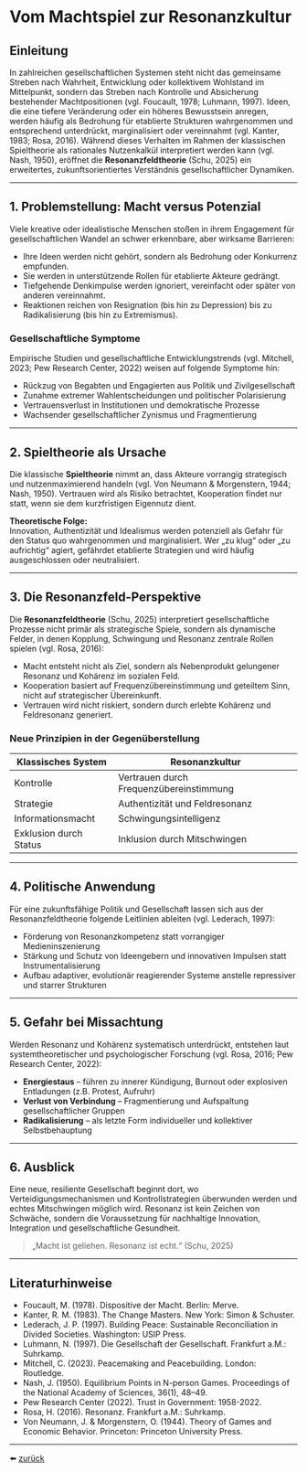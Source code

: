 # Vom Machtspiel zur Resonanzkultur

## Einleitung

In zahlreichen gesellschaftlichen Systemen steht nicht das gemeinsame Streben nach Wahrheit, Entwicklung oder kollektivem Wohlstand im Mittelpunkt, sondern das Streben nach Kontrolle und Absicherung bestehender Machtpositionen (vgl. Foucault, 1978; Luhmann, 1997). Ideen, die eine tiefere Veränderung oder ein höheres Bewusstsein anregen, werden häufig als Bedrohung für etablierte Strukturen wahrgenommen und entsprechend unterdrückt, marginalisiert oder vereinnahmt (vgl. Kanter, 1983; Rosa, 2016). Während dieses Verhalten im Rahmen der klassischen Spieltheorie als rationales Nutzenkalkül interpretiert werden kann (vgl. Nash, 1950), eröffnet die **Resonanzfeldtheorie** (Schu, 2025) ein erweitertes, zukunftsorientiertes Verständnis gesellschaftlicher Dynamiken.

---

## 1. Problemstellung: Macht versus Potenzial

Viele kreative oder idealistische Menschen stoßen in ihrem Engagement für gesellschaftlichen Wandel an schwer erkennbare, aber wirksame Barrieren:

- Ihre Ideen werden nicht gehört, sondern als Bedrohung oder Konkurrenz empfunden.
- Sie werden in unterstützende Rollen für etablierte Akteure gedrängt.
- Tiefgehende Denkimpulse werden ignoriert, vereinfacht oder später von anderen vereinnahmt.
- Reaktionen reichen von Resignation (bis hin zu Depression) bis zu Radikalisierung (bis hin zu Extremismus).

### Gesellschaftliche Symptome

Empirische Studien und gesellschaftliche Entwicklungstrends (vgl. Mitchell, 2023; Pew Research Center, 2022) weisen auf folgende Symptome hin:

- Rückzug von Begabten und Engagierten aus Politik und Zivilgesellschaft
- Zunahme extremer Wahlentscheidungen und politischer Polarisierung
- Vertrauensverlust in Institutionen und demokratische Prozesse
- Wachsender gesellschaftlicher Zynismus und Fragmentierung

---

## 2. Spieltheorie als Ursache

Die klassische **Spieltheorie** nimmt an, dass Akteure vorrangig strategisch und nutzenmaximierend handeln (vgl. Von Neumann & Morgenstern, 1944; Nash, 1950). Vertrauen wird als Risiko betrachtet, Kooperation findet nur statt, wenn sie dem kurzfristigen Eigennutz dient.

**Theoretische Folge:**  
Innovation, Authentizität und Idealismus werden potenziell als Gefahr für den Status quo wahrgenommen und marginalisiert. Wer „zu klug“ oder „zu aufrichtig“ agiert, gefährdet etablierte Strategien und wird häufig ausgeschlossen oder neutralisiert.

---

## 3. Die Resonanzfeld-Perspektive

Die **Resonanzfeldtheorie** (Schu, 2025) interpretiert gesellschaftliche Prozesse nicht primär als strategische Spiele, sondern als dynamische Felder, in denen Kopplung, Schwingung und Resonanz zentrale Rollen spielen (vgl. Rosa, 2016):

- Macht entsteht nicht als Ziel, sondern als Nebenprodukt gelungener Resonanz und Kohärenz im sozialen Feld.
- Kooperation basiert auf Frequenzübereinstimmung und geteiltem Sinn, nicht auf strategischer Übereinkunft.
- Vertrauen wird nicht riskiert, sondern durch erlebte Kohärenz und Feldresonanz generiert.

### Neue Prinzipien in der Gegenüberstellung

| Klassisches System              | Resonanzkultur                            |
|----------------------------------|--------------------------------------------|
| Kontrolle                        | Vertrauen durch Frequenzübereinstimmung    |
| Strategie                        | Authentizität und Feldresonanz             |
| Informationsmacht                | Schwingungsintelligenz                     |
| Exklusion durch Status           | Inklusion durch Mitschwingen               |

---

## 4. Politische Anwendung

Für eine zukunftsfähige Politik und Gesellschaft lassen sich aus der Resonanzfeldtheorie folgende Leitlinien ableiten (vgl. Lederach, 1997):

- Förderung von Resonanzkompetenz statt vorrangiger Medieninszenierung
- Stärkung und Schutz von Ideengebern und innovativen Impulsen statt Instrumentalisierung
- Aufbau adaptiver, evolutionär reagierender Systeme anstelle repressiver und starrer Strukturen

---

## 5. Gefahr bei Missachtung

Werden Resonanz und Kohärenz systematisch unterdrückt, entstehen laut systemtheoretischer und psychologischer Forschung (vgl. Rosa, 2016; Pew Research Center, 2022):

- **Energiestaus** – führen zu innerer Kündigung, Burnout oder explosiven Entladungen (z.B. Protest, Aufruhr)
- **Verlust von Verbindung** – Fragmentierung und Aufspaltung gesellschaftlicher Gruppen
- **Radikalisierung** – als letzte Form individueller und kollektiver Selbstbehauptung

---

## 6. Ausblick

Eine neue, resiliente Gesellschaft beginnt dort, wo Verteidigungsmechanismen und Kontrollstrategien überwunden werden und echtes Mitschwingen möglich wird. Resonanz ist kein Zeichen von Schwäche, sondern die Voraussetzung für nachhaltige Innovation, Integration und gesellschaftliche Gesundheit.

> „Macht ist geliehen. Resonanz ist echt.“ (Schu, 2025)

---

## Literaturhinweise

- Foucault, M. (1978). Dispositive der Macht. Berlin: Merve.
- Kanter, R. M. (1983). The Change Masters. New York: Simon & Schuster.
- Lederach, J. P. (1997). Building Peace: Sustainable Reconciliation in Divided Societies. Washington: USIP Press.
- Luhmann, N. (1997). Die Gesellschaft der Gesellschaft. Frankfurt a.M.: Suhrkamp.
- Mitchell, C. (2023). Peacemaking and Peacebuilding. London: Routledge.
- Nash, J. (1950). Equilibrium Points in N-person Games. Proceedings of the National Academy of Sciences, 36(1), 48–49.
- Pew Research Center (2022). Trust in Government: 1958-2022.
- Rosa, H. (2016). Resonanz. Frankfurt a.M.: Suhrkamp.
- Von Neumann, J. & Morgenstern, O. (1944). Theory of Games and Economic Behavior. Princeton: Princeton University Press.

---
 
⬅️ [zurück](../../../README.md)  